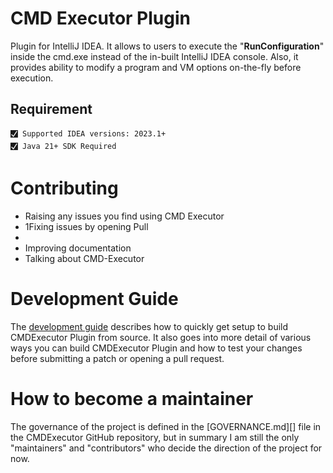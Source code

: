 # CMD Executor Plugin

Plugin for IntelliJ IDEA. It allows to users to execute the "**RunConfiguration**" inside the cmd.exe instead of the in-built IntelliJ IDEA console.
Also, it provides ability to modify a program and VM options on-the-fly before execution.

## Requirement
    🮱 Supported IDEA versions: 2023.1+
    🮱 Java 21+ SDK Required


# Contributing

* Raising any issues you find using CMD Executor
* 1Fixing issues by opening Pull 
* 
* Improving documentation
* Talking about CMD-Executor

# Development Guide

The [development guide][development-guide] describes how to quickly get setup to build CMDExecutor Plugin from source. 
It also goes into more detail of various ways you can build CMDExecutor Plugin and how to test your changes before submitting 
a patch or opening a pull request.

[development-guide]: documentation/DEV_GUIDE.md

# How to become a maintainer

The governance of the project is defined in the [GOVERNANCE.md][] file in the CMDExecutor GitHub repository, 
but in summary I am still the only "maintainers" and "contributors" who decide the direction of the project for now.

[governance]: documentation/GOVERNANCE.md
